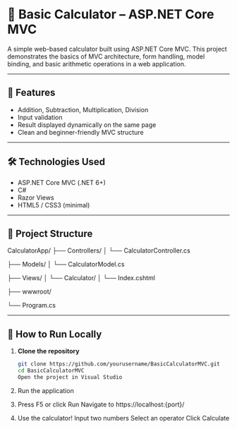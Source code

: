 # 🧮 Basic Calculator – ASP.NET Core MVC

A simple web-based calculator built using ASP.NET Core MVC. This project demonstrates the basics of MVC architecture, form handling, model binding, and basic arithmetic operations in a web application.

---

## 🚀 Features

- Addition, Subtraction, Multiplication, Division
- Input validation
- Result displayed dynamically on the same page
- Clean and beginner-friendly MVC structure

---

## 🛠️ Technologies Used

- ASP.NET Core MVC (.NET 6+)
- C#
- Razor Views
- HTML5 / CSS3 (minimal)

---

## 📂 Project Structure

CalculatorApp/
├── Controllers/
│ └── CalculatorController.cs

├── Models/
│ └── CalculatorModel.cs

├── Views/
│ └── Calculator/
│ └── Index.cshtml

├── wwwroot/

└── Program.cs


---


## 🧪 How to Run Locally

1. **Clone the repository**
   ```bash
   git clone https://github.com/yourusername/BasicCalculatorMVC.git
   cd BasicCalculatorMVC
   Open the project in Visual Studio

2. Run the application

3. Press F5 or click Run
   Navigate to https://localhost:{port}/

5. Use the calculator!
   Input two numbers
   Select an operator
   Click Calculate
